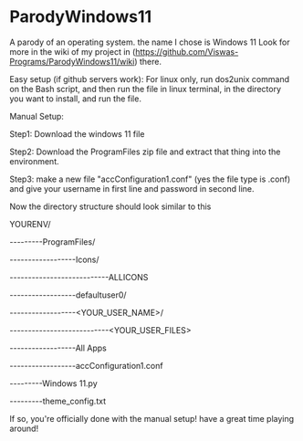 # ParodyWindows11
A parody of an operating system. the name I chose is Windows 11
Look for more in the wiki of my project in (https://github.com/Viswas-Programs/ParodyWindows11/wiki) there.

Easy setup (if github servers work): For linux only, run dos2unix command on the Bash script, and then run the file in linux terminal, in the directory you want to install, and run the file.

Manual Setup:

Step1: Download the windows 11 file

Step2: Download the ProgramFiles zip file and extract that thing into the environment.

Step3: make a new file "accConfiguration1.conf" (yes the file type is .conf) and give your username in first line and password in second line.

Now the directory structure should look similar to this

YOURENV/

---------ProgramFiles/

------------------Icons/

---------------------------ALLICONS

------------------defaultuser0/<all files>

------------------<YOUR_USER_NAME>/

---------------------------<YOUR_USER_FILES>

------------------All Apps

------------------accConfiguration1.conf

---------Windows 11.py

---------theme_config.txt

If so, you're officially done with the manual setup! have a great time playing around!
